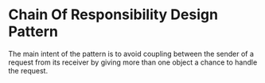 # Chain Of Responsibility Design Pattern

The main intent of the pattern is to avoid coupling between the sender of a request from its receiver by giving more than one object a chance to handle the request.

